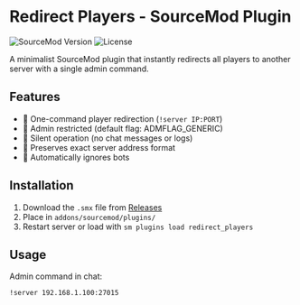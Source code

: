 # Redirect Players - SourceMod Plugin

![SourceMod Version](https://img.shields.io/badge/SourceMod-1.10%2B-blue)
![License](https://img.shields.io/badge/License-MIT-green)

A minimalist SourceMod plugin that instantly redirects all players to another server with a single admin command.

## Features

- 🔄 One-command player redirection (`!server IP:PORT`)
- 🔐 Admin restricted (default flag: ADMFLAG_GENERIC)
- 🤫 Silent operation (no chat messages or logs)
- 🎯 Preserves exact server address format
- 🤖 Automatically ignores bots

## Installation

1. Download the `.smx` file from [Releases](https://github.com/Paralhama/RedirectPlayers/releases)
2. Place in `addons/sourcemod/plugins/`
3. Restart server or load with `sm plugins load redirect_players`

## Usage

Admin command in chat:
```bash
!server 192.168.1.100:27015

